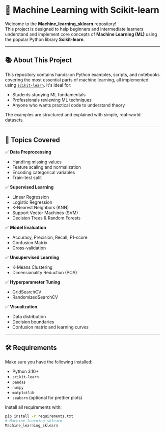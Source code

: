 # 🧠 Machine Learning with Scikit-learn

Welcome to the **Machine_learning_sklearn** repository!  
This project is designed to help beginners and intermediate learners understand and implement core concepts of **Machine Learning (ML)** using the popular Python library **Scikit-learn**.

---

## 📚 About This Project

This repository contains hands-on Python examples, scripts, and notebooks covering the most essential parts of machine learning, all implemented using [`scikit-learn`](https://scikit-learn.org/). It's ideal for:

- Students studying ML fundamentals
- Professionals reviewing ML techniques
- Anyone who wants practical code to understand theory

The examples are structured and explained with simple, real-world datasets.

---

## 🧩 Topics Covered

✅ **Data Preprocessing**
- Handling missing values
- Feature scaling and normalization
- Encoding categorical variables
- Train-test split

✅ **Supervised Learning**
- Linear Regression
- Logistic Regression
- K-Nearest Neighbors (KNN)
- Support Vector Machines (SVM)
- Decision Trees & Random Forests

✅ **Model Evaluation**
- Accuracy, Precision, Recall, F1-score
- Confusion Matrix
- Cross-validation

✅ **Unsupervised Learning**
- K-Means Clustering
- Dimensionality Reduction (PCA)

✅ **Hyperparameter Tuning**
- GridSearchCV
- RandomizedSearchCV

✅ **Visualization**
- Data distribution
- Decision boundaries
- Confusion matrix and learning curves

---

## 🛠️ Requirements

Make sure you have the following installed:

- Python 3.10+
- `scikit-learn`
- `pandas`
- `numpy`
- `matplotlib`
- `seaborn` (optional for prettier plots)

Install all requirements with:

```bash
pip install -r requirements.txt
# Machine_learning_sklearn
Machine_learning_sklearn

